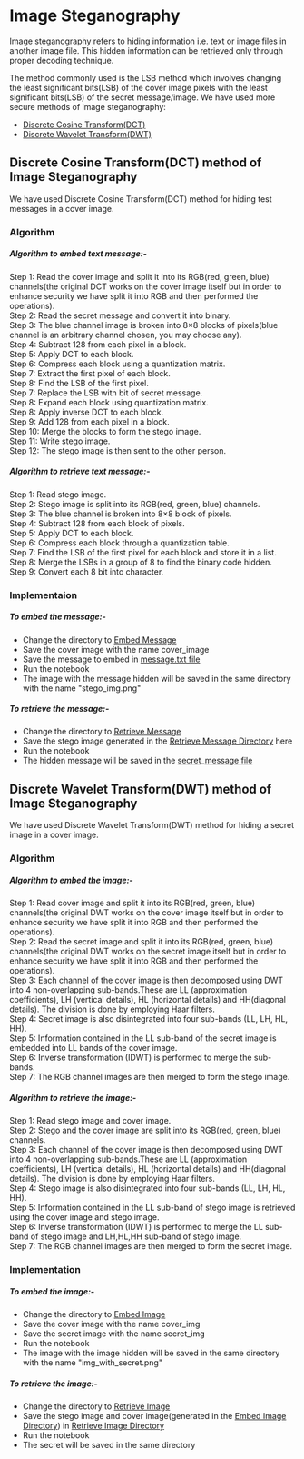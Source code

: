 # Image Steganography
Image steganography refers to hiding information i.e. text or image files in another image file. This hidden information can be retrieved only through proper decoding technique.

The method commonly used is the LSB method which involves changing the least significant bits(LSB) of the cover image pixels with the least significant bits(LSB) of the secret message/image.
We have used more secure methods of image steganography:
* [Discrete Cosine Transform(DCT)](DCT)
* [Discrete Wavelet Transform(DWT)](DWT)

## Discrete Cosine Transform(DCT) method of Image Steganography
We have used Discrete Cosine Transform(DCT) method for hiding test messages in a cover image.

### Algorithm
##### Algorithm to embed text message:-
Step 1: Read the cover image and split it into its RGB(red, green, blue) channels(the original DCT works on the cover image itself but in order to enhance security we have split it into RGB and then performed the operations).</br>
Step 2: Read the secret message and convert it into binary.</br>
Step 3: The blue channel image is broken into 8×8 blocks of pixels(blue channel is an arbitrary channel chosen, you may choose any).</br>
Step 4: Subtract 128 from each pixel in a block.</br>
Step 5: Apply DCT to each block.</br>
Step 6: Compress each block using a quantization matrix.</br>
Step 7: Extract the first pixel of each block.</br>
Step 8: Find the LSB of the first pixel.</br>
Step 7: Replace the LSB with bit of secret message.</br>
Step 8: Expand each block using quantization matrix.</br>
Step 8: Apply inverse DCT to each block.</br>
Step 9: Add 128 from each pixel in a block.</br>
Step 10: Merge the blocks to form the stego image.</br>
Step 11: Write stego image.</br>
Step 12: The stego image is then sent to the other person.</br>

##### Algorithm to retrieve text message:-
Step 1: Read stego image.</br>
Step 2: Stego image is split into its RGB(red, green, blue) channels.</br>
Step 3: The blue channel is broken into 8×8 block of pixels.</br>
Step 4: Subtract 128 from each block of pixels.</br>
Step 5: Apply DCT to each block.</br>
Step 6: Compress each block through a quantization table.</br>
Step 7: Find the LSB of the first pixel for each block and store it in a list.</br>
Step 8: Merge the LSBs in a group of 8 to find the binary code hidden.</br>
Step 9: Convert each 8 bit into character.</br>

### Implementaion
##### To embed the message:-
* Change the directory to [Embed Message](https://github.com/Natasha2001/Image_Steganography/tree/main/DCT/Embed_Message)
* Save the cover image with the name cover_image
* Save the message to embed in [message.txt file](https://github.com/Natasha2001/Image_Steganography/tree/main/DCT/Embed_Message/message.txt)
* Run the notebook
* The image with the message hidden will be saved in the same directory with the name "stego_img.png"

##### To retrieve the message:-
* Change the directory to [Retrieve Message](https://github.com/Natasha2001/Image_Steganography/tree/main/DCT/Retrieve_Message)
* Save the stego image generated in the [Retrieve Message Directory](https://github.com/Natasha2001/Image_Steganography/tree/main/DCT/Retrieve_Message) here
* Run the notebook
* The hidden message will be saved in the [secret_message file](https://github.com/Natasha2001/Image_Steganography/blob/main/DCT/Retrieve_Message/secret_message.txt)

## Discrete Wavelet Transform(DWT) method of Image Steganography
We have used Discrete Wavelet Transform(DWT) method for hiding a secret image in a cover image.

### Algorithm
##### Algorithm to embed the image:-
Step 1: Read cover image and split it into its RGB(red, green, blue) channels(the original DWT works on the cover image itself but in order to enhance security we have split it into RGB and then performed the operations).</br>
Step 2: Read the secret image and split it into its RGB(red, green, blue) channels(the original DWT works on the secret image itself but in order to enhance security we have split it into RGB and then performed the operations).</br>
Step 3: Each channel of the cover image is then decomposed using DWT into 4 non-overlapping sub-bands.These are LL (approximation coefficients), LH (vertical details), HL (horizontal details) and HH(diagonal details). The division is done by employing Haar filters.</br>
Step 4: Secret image is also disintegrated into four sub-bands (LL, LH, HL, HH). </br>
Step 5: Information contained in the LL sub-band of the secret image is embedded into LL bands of the cover image.</br>
Step 6: Inverse transformation (IDWT) is performed to merge the sub-bands.</br>
Step 7: The RGB channel images are then merged to form the stego image.</br>

##### Algorithm to retrieve the image:-
Step 1: Read stego image and cover image.</br>
Step 2: Stego and the cover image are split into its RGB(red, green, blue) channels.</br>
Step 3: Each channel of the cover image is then decomposed using DWT into 4 non-overlapping sub-bands.These are LL (approximation coefficients), LH (vertical details), HL (horizontal details) and HH(diagonal details). The division is done by employing Haar filters.</br>
Step 4: Stego image is also disintegrated into four sub-bands (LL, LH, HL, HH). </br>
Step 5: Information contained in the LL sub-band of stego image is retrieved using the cover image and stego image.</br>
Step 6: Inverse transformation (IDWT) is performed to merge the LL sub-band of stego image and LH,HL,HH sub-band of stego image.</br>
Step 7: The RGB channel images are then merged to form the secret image.</br>

### Implementation
##### To embed the image:-
* Change the directory to [Embed Image](https://github.com/Natasha2001/Image_Steganography/tree/main/DWT/EmbedImage)
* Save the cover image with the name cover_img
* Save the secret image with the name secret_img
* Run the notebook
* The image with the image hidden will be saved in the same directory with the name "img_with_secret.png"

##### To retrieve the image:-
* Change the directory to [Retrieve Image](https://github.com/Natasha2001/Image_Steganography/tree/main/DWT/RetrieveImage)
* Save the stego image and cover image(generated in the [Embed  Image Directory](https://github.com/Natasha2001/Image_Steganography/tree/main/DWT/RetrieveImage)) in [Retrieve Image Directory](https://github.com/Natasha2001/Image_Steganography/tree/main/DWT/RetrieveImage)
* Run the notebook
* The secret will be saved in the same directory
